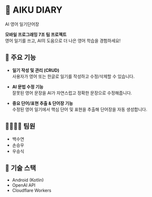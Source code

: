 # 📝 AIKU DIARY
AI 영어 일기단어장

**모바일 프로그래밍 7조 팀 프로젝트**  
영어 일기를 쓰고, AI의 도움으로 더 나은 영어 학습을 경험하세요!

## 📱 주요 기능
- **일기 작성 및 관리 (CRUD)**  
  사용자가 영어 또는 한글로 일기를 작성하고 수정/삭제할 수 있습니다.

- **AI 문법 수정 기능**  
  잘못된 영어 문장을 AI가 자연스럽고 정확한 문장으로 수정해줍니다.

- **중요 단어/표현 추출 & 단어장 기능**  
  수정된 영어 일기에서 핵심 단어 및 표현을 추출해 단어장을 자동 생성합니다.

## 👨‍👩‍👧‍👦 팀원
- 백수연
- 손승우  
- 우승식  

## 🚀 기술 스택
- Android (Kotlin)
- OpenAI API
- Cloudflare Workers
